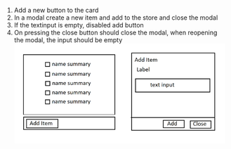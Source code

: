 1. Add a new button to the card
2. In a modal create a new item and add to the store and close the modal
3. If the textinput is empty, disabled add button
4. On pressing the close button should close the modal, when reopening the modal, the input should be empty
![](.\store2.png)